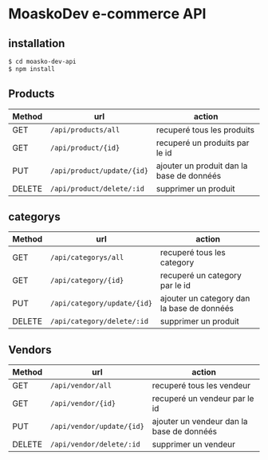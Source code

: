   # MoaskoDev e-commerce API

## installation
```bash
$ cd moasko-dev-api
$ npm install
```	

## Products
| Method  | url | action |
| --- | --- |---|
| GET  | ```/api/products/all```| recuperé tous les produits | 
| GET  | ```/api/product/{id}``` | recuperé un produits par le id |
| PUT| ```/api/product/update/{id}``` | ajouter un produit dan la base de donnéés |
| DELETE | ```/api/product/delete/:id``` | supprimer un produit |

## categorys

| Method  | url | action |
| --- | --- |---|
| GET  | ```/api/categorys/all``` |recuperé tous les category | 
| GET  | ```/api/category/{id}``` | recuperé un category par le id |
| PUT| ```/api/category/update/{id}```|  ajouter un category dan la base de donnéés |
| DELETE | ```/api/category/delete/:id```|  supprimer un produit |

## Vendors
| Method  | url | action |
| --- | --- |---|
| GET  | ```/api/vendor/all``` |recuperé tous les vendeur | 
| GET  | ```/api/vendor/{id}``` | recuperé un vendeur par le id |
| PUT| ```/api/vendor/update/{id}``` | ajouter un vendeur dan la base de donnéés |
| DELETE | ```/api/vendor/delete/:id```  |supprimer un vendeur 